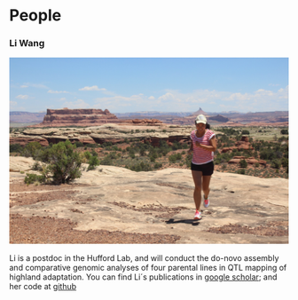 # People  

### Li Wang
![picture](https://raw.githubusercontent.com/highlandadaptation/docs/master/img/li.jpg)

Li is a postdoc in the Hufford Lab, and will conduct the do-novo assembly and comparative genomic analyses of four parental lines in QTL mapping of highland adaptation. You can find Li´s publications in [google scholar](https://scholar.google.com/citations?user=yGEvdz0AAAAJ&hl=zh-CN); and her code at [github](https://github.com/lepisorus) 


